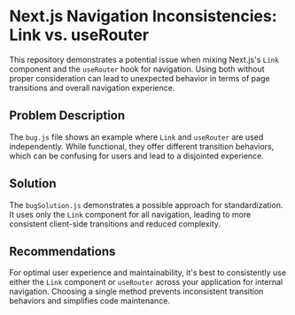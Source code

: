 # Next.js Navigation Inconsistencies: Link vs. useRouter

This repository demonstrates a potential issue when mixing Next.js's `Link` component and the `useRouter` hook for navigation.  Using both without proper consideration can lead to unexpected behavior in terms of page transitions and overall navigation experience.

## Problem Description

The `bug.js` file shows an example where `Link` and `useRouter` are used independently. While functional, they offer different transition behaviors, which can be confusing for users and lead to a disjointed experience.

## Solution

The `bugSolution.js` demonstrates a possible approach for standardization. It uses only the `Link` component for all navigation, leading to more consistent client-side transitions and reduced complexity.

## Recommendations

For optimal user experience and maintainability, it's best to consistently use either the `Link` component or `useRouter` across your application for internal navigation. Choosing a single method prevents inconsistent transition behaviors and simplifies code maintenance.